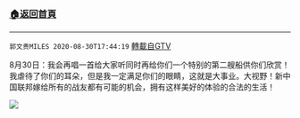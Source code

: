 ﻿###  [:house:返回首頁](https://github.com/ourhimalayas/txt)
---

`郭文贵MILES 2020-08-30T17:44:19` [轉載自GTV](https://gtv.org/web/#/UserInfo/5e596957357cc612d35a8044)

8月30日：我会再唱一首给大家听同时再给你们一个特别的第二艘船供你们欣赏！我虐待了你们的耳朵，但是我一定满足你们的眼睛，这就是大事业。大视野！新中国联邦嫁给所有的战友都有可能的机会，拥有这样美好的体验的合法的生活！

[![](https://filegroup.gtv.org/cdn-cgi/image/width=600/https://filegroup.gtv.org/group3/default/20200830/17/44/0/554310553e2500b600c155ac74a9b57c)](https://filegroup.gtv.org/group3/default/20200830/17/44/0/60ea21659e791609b713ec8f55352cd2.MOV)